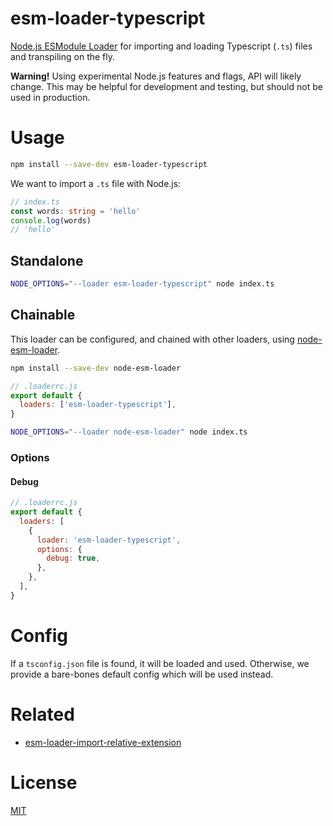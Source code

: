 # esm-loader-typescript

[Node.js ESModule Loader][node-loaders] for importing and loading
Typescript (`.ts`) files and transpiling on the fly.

**Warning!** Using experimental Node.js features and flags,
API will likely change. This may be helpful for development and testing,
but should not be used in production.

# Usage

```sh
npm install --save-dev esm-loader-typescript
```

We want to import a `.ts` file with Node.js:

```ts
// index.ts
const words: string = 'hello'
console.log(words)
// 'hello'
```

## Standalone

```sh
NODE_OPTIONS="--loader esm-loader-typescript" node index.ts
```

## Chainable

This loader can be configured, and chained with other loaders, using
[node-esm-loader][node-esm-loader].

```sh
npm install --save-dev node-esm-loader
```

```js
// .loaderrc.js
export default {
  loaders: ['esm-loader-typescript'],
}
```

```sh
NODE_OPTIONS="--loader node-esm-loader" node index.ts
```

### Options

#### Debug

```js
// .loaderrc.js
export default {
  loaders: [
    {
      loader: 'esm-loader-typescript',
      options: {
        debug: true,
      },
    },
  ],
}
```

# Config

If a `tsconfig.json` file is found, it will be loaded and used. Otherwise, we
provide a bare-bones default config which will be used instead.

# Related

- [esm-loader-import-relative-extension][esm-loader-import-relative-extension]

# License

[MIT][mit-license]

[esm-loader-import-relative-extension]: https://github.com/brev/esm-loaders/tree/main/packages/esm-loader-import-relative-extension#readme
[mit-license]: https://mit-license.org/
[node-esm-loader]: https://github.com/sebamarynissen/node-esm-loader#readme
[node-loaders]: https://nodejs.org/api/esm.html#loaders
